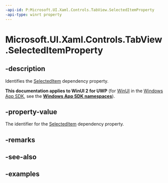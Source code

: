 ```yaml
---
-api-id: P:Microsoft.UI.Xaml.Controls.TabView.SelectedItemProperty
-api-type: winrt property
---
```


# Microsoft.UI.Xaml.Controls.TabView.SelectedItemProperty

<!--
public static Windows.UI.Xaml.DependencyProperty SelectedItemProperty { get; }
-->

## -description

Identifies the [SelectedItem](tabview_selecteditem.md) dependency property.

**This documentation applies to WinUI 2 for UWP** (for [WinUI](/windows/apps/winui/winui3/) in the [Windows App SDK](/windows/apps/windows-app-sdk/), see the **[Windows App SDK namespaces](/windows/windows-app-sdk/api/winrt/)**).

## -property-value

The identifier for the [SelectedItem](tabview_selecteditem.md) dependency property.

## -remarks

## -see-also

## -examples

